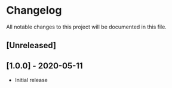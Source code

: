 # Changelog
All notable changes to this project will be documented in this file.

## [Unreleased]

## [1.0.0] - 2020-05-11
- Initial release
